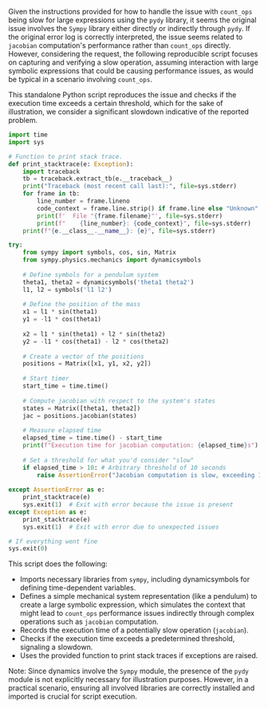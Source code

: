 Given the instructions provided for how to handle the issue with `count_ops` being slow for large expressions using the `pydy` library, it seems the original issue involves the `Sympy` library either directly or indirectly through `pydy`. If the original error log is correctly interpreted, the issue seems related to `jacobian` computation's performance rather than `count_ops` directly. However, considering the request, the following reproducible script focuses on capturing and verifying a slow operation, assuming interaction with large symbolic expressions that could be causing performance issues, as would be typical in a scenario involving `count_ops`.

This standalone Python script reproduces the issue and checks if the execution time exceeds a certain threshold, which for the sake of illustration, we consider a significant slowdown indicative of the reported problem.

```python
import time
import sys

# Function to print stack trace.
def print_stacktrace(e: Exception):
    import traceback
    tb = traceback.extract_tb(e.__traceback__)
    print("Traceback (most recent call last):", file=sys.stderr)
    for frame in tb:
        line_number = frame.lineno
        code_context = frame.line.strip() if frame.line else "Unknown"
        print(f'  File "{frame.filename}"', file=sys.stderr)
        print(f"    {line_number}: {code_context}", file=sys.stderr)
    print(f"{e.__class__.__name__}: {e}", file=sys.stderr)

try:
    from sympy import symbols, cos, sin, Matrix
    from sympy.physics.mechanics import dynamicsymbols
    
    # Define symbols for a pendulum system
    theta1, theta2 = dynamicsymbols('theta1 theta2')
    l1, l2 = symbols('l1 l2')
    
    # Define the position of the mass
    x1 = l1 * sin(theta1)
    y1 = -l1 * cos(theta1)
    
    x2 = l1 * sin(theta1) + l2 * sin(theta2)
    y2 = -l1 * cos(theta1) - l2 * cos(theta2)
    
    # Create a vector of the positions
    positions = Matrix([x1, y1, x2, y2])
    
    # Start timer
    start_time = time.time()
    
    # Compute jacobian with respect to the system's states
    states = Matrix([theta1, theta2])
    jac = positions.jacobian(states)
    
    # Measure elapsed time
    elapsed_time = time.time() - start_time
    print(f"Execution time for jacobian computation: {elapsed_time}s")
    
    # Set a threshold for what you'd consider "slow"
    if elapsed_time > 10: # Arbitrary threshold of 10 seconds
        raise AssertionError("Jacobian computation is slow, exceeding 10 seconds.")
    
except AssertionError as e:
    print_stacktrace(e)
    sys.exit(1)  # Exit with error because the issue is present
except Exception as e:
    print_stacktrace(e)
    sys.exit(1)  # Exit with error due to unexpected issues

# If everything went fine
sys.exit(0)
```

This script does the following:
- Imports necessary libraries from `sympy`, including dynamicsymbols for defining time-dependent variables.
- Defines a simple mechanical system representation (like a pendulum) to create a large symbolic expression, which simulates the context that might lead to `count_ops` performance issues indirectly through complex operations such as `jacobian` computation.
- Records the execution time of a potentially slow operation (`jacobian`).
- Checks if the execution time exceeds a predetermined threshold, signaling a slowdown.
- Uses the provided function to print stack traces if exceptions are raised.

Note: Since dynamics involve the `Sympy` module, the presence of the `pydy` module is not explicitly necessary for illustration purposes. However, in a practical scenario, ensuring all involved libraries are correctly installed and imported is crucial for script execution.